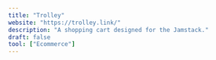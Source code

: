 ```yaml
---
title: "Trolley"
website: "https://trolley.link/"
description: "A shopping cart designed for the Jamstack."
draft: false
tool: ["Ecommerce"]
---
```

